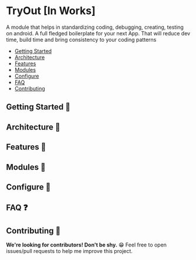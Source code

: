 

# TryOut [In Works]

A module that helps in standardizing coding, debugging, creating, testing on android. A full fledged boilerplate for your next App. That will reduce dev time, build time and bring consistency to your coding patterns

* [Getting Started](#getting-started-)
* [Architecture](#architecture-)
* [Features](#features-)
* [Modules](#modules-)
* [Configure](#configure-)
* [FAQ](#faq-)
* [Contributing](#contributing-)

## Getting Started 👣

## Architecture 🧰

## Features 🧰

## Modules 🧰

## Configure 🎨

## FAQ ❓

## Contributing 🤝

**We're looking for contributors! Don't be shy.** 😁 Feel free to open issues/pull requests to help me improve this project.
